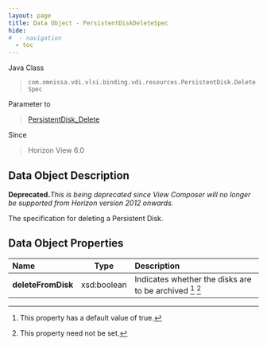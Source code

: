 ```yaml
---
layout: page
title: Data Object - PersistentDiskDeleteSpec
hide:
#  - navigation
  - toc
---
```






Java Class
> `com.omnissa.vdi.vlsi.binding.vdi.resources.PersistentDisk.DeleteSpec`

Parameter to
> [PersistentDisk_Delete](vdi.resources.PersistentDisk.md#delete)

Since
> Horizon View 6.0


## Data Object Description

**Deprecated.**_This is being deprecated since View Composer will no longer be supported from Horizon version 2012 onwards._

The specification for deleting a Persistent Disk.

## Data Object Properties

 Name | Type | Description
:---|:---:|:---
**deleteFromDisk**|  xsd:boolean|  Indicates whether the disks are to be archived [^6] [^1]


 


[^1]: This property need not be set.
[^6]: This property has a default value of true.